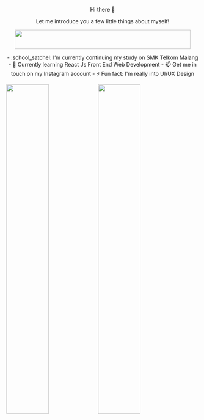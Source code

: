 <p align="center">
  Hi there 👋
</p>

<p align="center">
  Let me introduce you a few little things about myself!
 </p>
 
<p align="center">
  <img align="center" width="460" height="50" src="https://readme-typing-svg.herokuapp.com?size=40&color=E5289E&center=true&vCenter=true&multiline=true&width=500&height=100&lines=UI%2FUX+Design+Enthusiast">
</p>

<p align="center">
  - :school_satchel: I’m currently continuing my study on SMK Telkom Malang
  - 🌱 Currently learning React Js Front End Web Development
  - 📫 Get me in touch on my Instagram account
  - ⚡ Fun fact: I'm really into UI/UX Design
</p>


<img align="left" width=47% src="https://github-readme-stats.vercel.app/api?username=RayNanta&show_icons=true&theme=synthwave" />

<img align="left" width=47% src="http://github-readme-streak-stats.herokuapp.com?user=RayNanta&theme=synthwave&date_format=M%20j%5B%2C%20Y%5D" />



